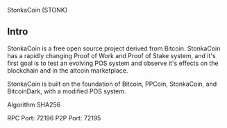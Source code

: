 StonkaCoin (STONK)

Intro
-----
StonkaCoin is a free open source project derived from Bitcoin. StonkaCoin has a rapidly changing Proof of Work and Proof of Stake system, and it's first goal is to test an evolving POS system and observe it's effects on the blockchain and in the altcoin marketplace.

StonkaCoin is built on the foundation of Bitcoin, PPCoin, StonkaCoin, and BitcoinDark, with a modified POS system.


Algorithm SHA256


RPC Port: 72196
P2P Port: 72195





